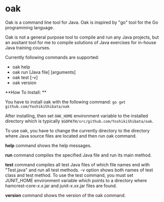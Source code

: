 # oak
Oak is a command line tool for Java. Oak is inspired by "go" tool for the Go programming language.

Oak is not a general purpose tool to compile and run any Java projects, but an assitant tool for me to compile solutions of Java exercises for in-house Java training courses.

Currently following commands are supported:

* oak help 
* oak run [Java file] [arguments]
* oak test [-v]
* oak version

**How To Install: **

You have to install oak with the following command:
`
go get github.com/YoshikiShibata/oak
`

After installing, then set `OAK_HOME` environment variable to the installed directory which is typically `$GOPATH/src/github.com/YoshikiShibata/oak`.

To use oak, you have to change the currently directory to the directory where Java source files are located and then run oak command.

**help** command shows the help messages.

**run** command compiles the specified Java file and run its main method. 

**test** command compiles all test Java files of which file names end with "Test.java" and run all test methods.
-v option shows both names of test class and test method. To use the test command, you must set JUNIT_HOME environment variable which points to a directory where hamcrest-core-*x.x*.jar and junit-*x.xx*.jar files are found.

**version** command shows the version of the oak command.
